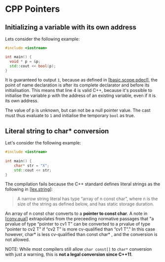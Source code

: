 # CPP Pointers

## Initializing a variable with its own address
Lets consider the following example:
```cpp
#include <iostream>

int main() {
  void * p = &p;
  std::cout << bool(p);
}
```
It is guaranteed to output ```1```, because as defined in [[basic.scope.pdecl](https://timsong-cpp.github.io/cppwp/n4659/basic.scope.pdecl#1)], the point of name declaration is after its
complete declarator and before its initialisation. This
means that line 4 is valid C++, because it's possible
to initialise the variable p with the address of an existing
variable, even if it is its own address.

The value of p is unknown, but can not be a null pointer value. The
cast must thus evaluate to ```1``` and initialise the temporary
```bool``` as true.

## Literal string to char* conversion
Let's consider the following example:
```cpp
#include <iostream>
     
int main() {
    char* str = "X";
    std::cout << str;
}
```
The compilation fails because the C++ standard defines literal strings as the following in [[lex.string](https://timsong-cpp.github.io/cppwp/n4659/lex.string#8)]:
>A narrow string literal has type “array of n const char”, where n is the size of the string as defined below, and has static storage duration.

An array of n const char converts to a **pointer to const char**. A note in [[conv.qual](https://timsong-cpp.github.io/cppwp/n4659/conv.qual#4)] extrapolates from the preceeding normative passages that "a prvalue of type “pointer to cv1 T” can be converted to a prvalue of type “pointer to cv2 T” if “cv2 T” is more cv-qualified than “cv1 T”." In this case however, char* is less cv-qualified than const char* , and the conversion is not allowed.

NOTE: While most compilers still allow ```char const[]``` to ```char*``` conversion with just a warning, this is **not a legal conversion since C++11**.
